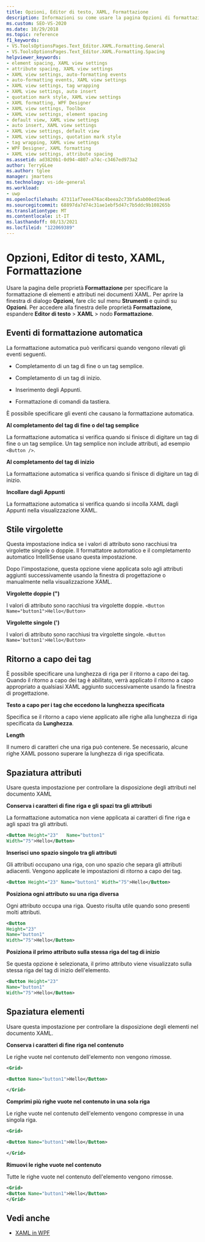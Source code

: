 ```yaml
---
title: Opzioni, Editor di testo, XAML, Formattazione
description: Informazioni su come usare la pagina Opzioni di formattazione e le relative pagine secondarie per impostare le opzioni per la formattazione del codice nell'editor di codice durante la programmazione in XAML.
ms.custom: SEO-VS-2020
ms.date: 10/29/2018
ms.topic: reference
f1_keywords:
- VS.ToolsOptionsPages.Text_Editor.XAML.Formatting.General
- VS.ToolsOptionsPages.Text_Editor.XAML.Formatting.Spacing
helpviewer_keywords:
- element spacing, XAML view settings
- attribute spacing, XAML view settings
- XAML view settings, auto-formatting events
- auto-formatting events, XAML view settings
- XAML view settings, tag wrapping
- XAML view settings, auto insert
- quotation mark style, XAML view settings
- XAML formatting, WPF Designer
- XAML view settings, Toolbox
- XAML view settings, element spacing
- default view, XAML view settings
- auto insert, XAML view settings
- XAML view settings, default view
- XAML view settings, quotation mark style
- tag wrapping, XAML view settings
- WPF Designer, XAML formatting
- XAML view settings, attribute spacing
ms.assetid: ad3820b1-0d94-4807-a74c-c3467ed973a2
author: TerryGLee
ms.author: tglee
manager: jmartens
ms.technology: vs-ide-general
ms.workload:
- uwp
ms.openlocfilehash: 47311af7eee476ac4beea2c73bfa5ab00ed19ea6
ms.sourcegitcommit: 68897da7d74c31ae1ebf5d47c7b5ddc9b108265b
ms.translationtype: MT
ms.contentlocale: it-IT
ms.lasthandoff: 08/13/2021
ms.locfileid: "122069389"
---
```

# <a name="options-text-editor-xaml-formatting"></a>Opzioni, Editor di testo, XAML, Formattazione

Usare la pagina delle proprietà **Formattazione** per specificare la formattazione di elementi e attributi nei documenti XAML. Per aprire la finestra di dialogo **Opzioni**, fare clic sul menu **Strumenti** e quindi su **Opzioni**. Per accedere alla finestra delle proprietà **Formattazione**, espandere **Editor di testo** > **XAML** > nodo **Formattazione**.

## <a name="auto-formatting-events"></a>Eventi di formattazione automatica

La formattazione automatica può verificarsi quando vengono rilevati gli eventi seguenti.

- Completamento di un tag di fine o un tag semplice.

- Completamento di un tag di inizio.

- Inserimento degli Appunti.

- Formattazione di comandi da tastiera.

È possibile specificare gli eventi che causano la formattazione automatica.

**Al completamento del tag di fine o del tag semplice**

La formattazione automatica si verifica quando si finisce di digitare un tag di fine o un tag semplice. Un tag semplice non include attributi, ad esempio `<Button />`.

**Al completamento del tag di inizio**

La formattazione automatica si verifica quando si finisce di digitare un tag di inizio.

**Incollare dagli Appunti**

La formattazione automatica si verifica quando si incolla XAML dagli Appunti nella visualizzazione XAML.

## <a name="quotation-mark-style"></a>Stile virgolette

Questa impostazione indica se i valori di attributo sono racchiusi tra virgolette singole o doppie. Il formattatore automatico e il completamento automatico IntelliSense usano questa impostazione.

Dopo l'impostazione, questa opzione viene applicata solo agli attributi aggiunti successivamente usando la finestra di progettazione o manualmente nella visualizzazione XAML.

**Virgolette doppie (")**

I valori di attributo sono racchiusi tra virgolette doppie.
`<Button Name="button1">Hello</Button>`

**Virgolette singole (')**

I valori di attributo sono racchiusi tra virgolette singole.
`<Button Name='button1'>Hello</Button>`

## <a name="tag-wrapping"></a>Ritorno a capo dei tag

È possibile specificare una lunghezza di riga per il ritorno a capo dei tag. Quando il ritorno a capo dei tag è abilitato, verrà applicato il ritorno a capo appropriato a qualsiasi XAML aggiunto successivamente usando la finestra di progettazione.

**Testo a capo per i tag che eccedono la lunghezza specificata**

Specifica se il ritorno a capo viene applicato alle righe alla lunghezza di riga specificata da **Lunghezza**.

**Length**

Il numero di caratteri che una riga può contenere. Se necessario, alcune righe XAML possono superare la lunghezza di riga specificata.

## <a name="attribute-spacing"></a>Spaziatura attributi

Usare questa impostazione per controllare la disposizione degli attributi nel documento XAML

**Conserva i caratteri di fine riga e gli spazi tra gli attributi**

La formattazione automatica non viene applicata ai caratteri di fine riga e agli spazi tra gli attributi.

```xml
<Button Height="23"   Name="button1"
Width="75">Hello</Button>
```

**Inserisci uno spazio singolo tra gli attributi**

Gli attributi occupano una riga, con uno spazio che separa gli attributi adiacenti. Vengono applicate le impostazioni di ritorno a capo dei tag.

```xml
<Button Height="23" Name="button1" Width="75">Hello</Button>
```

**Posiziona ogni attributo su una riga diversa**

Ogni attributo occupa una riga. Questo risulta utile quando sono presenti molti attributi.

```xml
<Button
Height="23"
Name="button1"
Width="75">Hello</Button>
```

**Posiziona il primo attributo sulla stessa riga del tag di inizio**

Se questa opzione è selezionata, il primo attributo viene visualizzato sulla stessa riga del tag di inizio dell'elemento.

```xml
<Button Height="23"
Name="button1"
Width="75">Hello</Button>
```

## <a name="element-spacing"></a>Spaziatura elementi

Usare questa impostazione per controllare la disposizione degli elementi nel documento XAML.

**Conserva i caratteri di fine riga nel contenuto**

Le righe vuote nel contenuto dell'elemento non vengono rimosse.

```xml
<Grid>

<Button Name="button1">Hello</Button>

</Grid>
```

**Comprimi più righe vuote nel contenuto in una sola riga**

Le righe vuote nel contenuto dell'elemento vengono compresse in una singola riga.

```xml
<Grid>

<Button Name="button1">Hello</Button>

</Grid>
```

**Rimuovi le righe vuote nel contenuto**

Tutte le righe vuote nel contenuto dell'elemento vengono rimosse.

```xml
<Grid>
<Button Name="button1">Hello</Button>
</Grid>
```

## <a name="see-also"></a>Vedi anche

- [XAML in WPF](/dotnet/framework/wpf/advanced/xaml-in-wpf)
